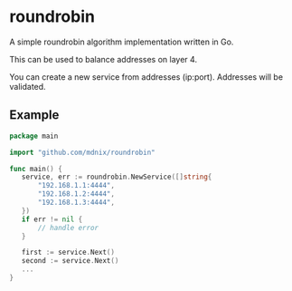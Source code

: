 # roundrobin
 A simple roundrobin algorithm implementation written in Go.
 
 This can be used to balance addresses on layer 4.
 
 You can create a new service from addresses (ip:port). Addresses will be validated.

 ## Example

 ```go
package main

import "github.com/mdnix/roundrobin"

func main() {
    service, err := roundrobin.NewService([]string{
    	"192.168.1.1:4444",
    	"192.168.1.2:4444",
    	"192.168.1.3:4444",
    })
    if err != nil {
		// handle error
	}

    first := service.Next()
    second := service.Next()
    ...
}
 ```
